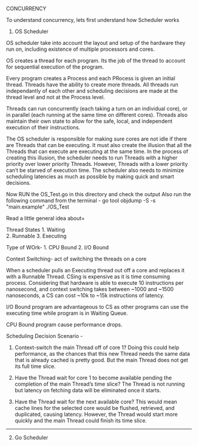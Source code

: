 CONCURRENCY 

To understand concurrency, lets first understand how Scheduler works

1. OS Scheduler

OS scheduler take into account the layout and setup of the hardware they run on, including existence of multiple processors and cores.

OS creates a thread for each program. Its the job of the thread to account for sequential execution of the program.

Every program creates a Process and each PRocess is given an initial thread. Threads have the ability to create more threads.
All threads run independantly of each other and scheduling decisions are made at the thread level and not at the Process level.

Threads can run concurrently (each taking a turn on an individual core), or in parallel (each running at the same time on different cores). Threads also maintain their own state to allow for the safe, local, and independent execution of their instructions.

The OS scheduler is responsible for making sure cores are not idle if there are Threads that can be executing. It must also create the illusion that all the Threads that can execute are executing at the same time. In the process of creating this illusion, the scheduler needs to run Threads with a higher priority over lower priority Threads. However, Threads with a lower priority can’t be starved of execution time. The scheduler also needs to minimize scheduling latencies as much as possible by making quick and smart decisions.


Now RUN the OS_Test.go in this directory and check the output
Also run the following command from the terminal - 
go tool objdump -S -s "main.example" ./OS_Test


Read a little general idea about= 

Thread States
    1. Waiting  
    2. Runnable
    3. Executing

Type of WOrk- 
    1. CPU Bound
    2. I/O Bound


Context Switching- act of switching the threads on a core

When a scheduler pulls an Executing thread out off a core and replaces it with a Runnable Thread.
CSing is expensive as it is time consuming process.
Considering that hardware is able to execute 10 instructions per nanosecond, and context switching takes between ~1000 and ~1500 nanoseconds,
a CS can cost ~10k to ~15k instructions of latency.

I/O Bound program are advantageous to CS as other programs can use the executing time while program is in Waiting Queue.

CPU Bound program cause performance drops.


Scheduling Decision Scenario - 

1. Context-switch the main Thread off of core 1? Doing this could help performance, as the chances that this new Thread needs the same data that is already cached is pretty good. But the main Thread does not get its full time slice.

2. Have the Thread wait for core 1 to become available pending the completion of the main Thread’s time slice? The Thread is not running but latency on fetching data will be eliminated once it starts.

3. Have the Thread wait for the next available core? This would mean cache lines for the selected core would be flushed, retrieved, and duplicated, causing latency. However, the Thread would start more quickly and the main Thread could finish its time slice.

----------------------------------------------------------------------------------

2. Go Scheduler

